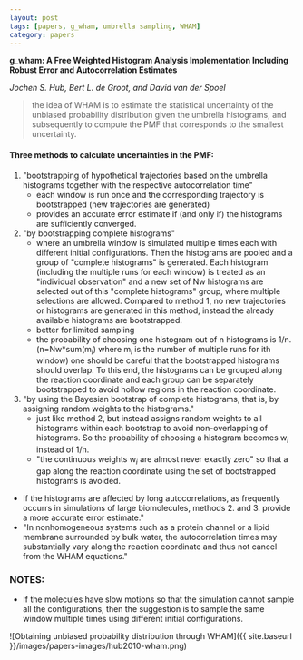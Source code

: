 ```yaml
---
layout: post
tags: [papers, g_wham, umbrella sampling, WHAM]
category: papers
---
```


**g_wham: A Free Weighted Histogram Analysis Implementation Including Robust Error and Autocorrelation Estimates**

_Jochen S. Hub, Bert L. de Groot, and David van der Spoel_

> the idea of WHAM is to estimate the statistical uncertainty of the unbiased
> probability distribution given the umbrella histograms, and subsequently to
> compute the PMF that corresponds to the smallest uncertainty.

#### Three methods to calculate uncertainties in the PMF:

1. "bootstrapping of hypothetical trajectories based on the umbrella histograms together with the respective autocorrelation time"
	- each window is run once and the corresponding trajectory is bootstrapped (new trajectories are generated)
	- provides an accurate error estimate if (and only if) the histograms are sufficiently converged.
1. "by bootstrapping complete histograms"
	- where an umbrella window is simulated multiple times each with different initial configurations. Then the histograms are pooled and a group of "complete histograms" is generated. Each histogram (including the multiple runs for each window) is treated as an "individual observation" and a new set of Nw histograms are selected out of this "complete histograms" group, where multiple selections are allowed. Compared to method 1, no new trajectories or histograms are generated in this method, instead the already available histograms are bootstrapped.
	- better for limited sampling
	- the probability of choosing one histogram out of n histograms is 1/n. (n=Nw*sum(m$_i$) where m$_i$ is the number of multiple runs for ith window)
one should be careful that the bootstrapped histograms should overlap. To this end, the histograms can be grouped along the reaction coordinate and each group can be separately bootstrapped to avoid hollow regions in the reaction coordinate.
1. "by using the Bayesian bootstrap of complete histograms, that is, by assigning random weights to the histograms."
	- just like method 2, but instead assigns random weights to all histograms within each bootstrap to avoid non-overlapping of histograms. So the probability of choosing a histogram becomes w$_i$ instead of 1/n.
	- "the continuous weights w$_i$ are almost never exactly zero" so that a gap along the reaction coordinate using the set of bootstrapped histograms is avoided.

- If the histograms are affected by long autocorrelations, as frequently occurrs in simulations of large biomolecules, methods 2. and 3. provide a more accurate error estimate."
- "In nonhomogeneous systems such as a protein channel or a lipid membrane surrounded by bulk water, the autocorrelation times may substantially vary along the reaction coordinate and thus not cancel from the WHAM equations."

### NOTES:

- If the molecules have slow motions so that the simulation cannot sample all the configurations, then the suggestion is to sample the same window multiple times using different initial configurations.

![Obtaining unbiased probability distribution through WHAM]({{ site.baseurl }}/images/papers-images/hub2010-wham.png)


